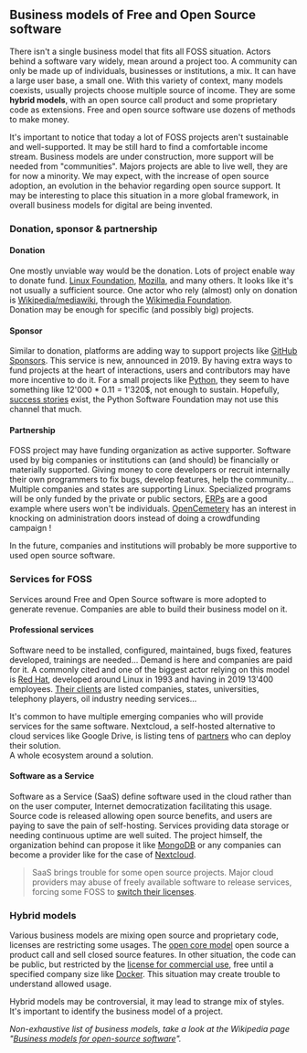 ## Business models of Free and Open Source software

There isn't a single business model that fits all FOSS situation. Actors behind a software
vary widely, mean around a project too. A community can only be made up of individuals,
businesses or institutions, a mix. It can have a large user base, a small one.
With this variety of context, many models coexists, usually projects choose
multiple source of income. They are some **hybrid models**, with an open source
call product and some proprietary code as extensions. Free and open source
software use dozens of methods to make money.

It's important to notice that today a lot of FOSS projects aren't sustainable
and well-supported. It may be still hard to find a comfortable income stream.
Business models are under construction, more support will be needed from "communities".
Majors projects are able to live well, they are for now a minority.
We may expect, with the increase of open source adoption, an evolution in the behavior regarding
open source support.
It may be interesting to place this situation in a more global framework,
in overall business models for digital are being invented.

### Donation, sponsor & partnership

#### Donation

One mostly unviable way would be the donation. Lots of project enable way to donate
fund. [Linux Foundation](https://www.linuxfoundation.org/about/donate/), [Mozilla](https://donate.mozilla.org/en-US/),
and many others. It looks like it's not usually a sufficient source. One actor who rely
(almost) only on donation is [Wikipedia/mediawiki](https://github.com/wikimedia/mediawiki), through the [Wikimedia Foundation](https://donate.wikimedia.org/w/index.php?title=Special:LandingPage&country=FR&uselang=en&utm_medium=wmfSite&utm_source=113&utm_campaign=navButton).  
Donation may be enough for specific (and possibly big) projects.

#### Sponsor

Similar to donation, platforms are adding way to support projects like [GitHub Sponsors](https://github.com/sponsors). This service is new, announced in 2019. By having extra ways to fund projects at the heart of interactions, users and contributors may have more incentive to do it. For a small projects like [Python](https://github.com/sponsors/python?frequency=recurring&sponsor=AbcSxyZ), they seem to have something like 12'000 * 0.11 = 1'320$, not enough to sustain. Hopefully, [success stories](https://calebporzio.com/i-just-hit-dollar-100000yr-on-github-sponsors-heres-how-i-did-it) exist, the Python Software Foundation may not use this channel that much.

#### Partnership

FOSS project may have funding organization as active supporter. Software used by big companies or institutions can (and should) be financially or materially supported. Giving money to core developers or recruit internally their own programmers to fix bugs, develop features, help the community... Multiple companies and states are supporting Linux. Specialized programs will be only funded by the private or public sectors, [ERPs](https://en.wikipedia.org/wiki/Enterprise_resource_planning) are a good example where users won't be individuals. [OpenCemetery](https://joinup.ec.europa.eu/collection/egovernment/solution/opencemetery) has an interest in knocking on administration doors instead of doing a crowdfunding campaign !

In the future, companies and institutions will probably be more supportive to used open source software.

### Services for FOSS

Services around Free and Open Source software is more adopted to generate revenue. Companies are able to build their business model on it.

#### Professional services

Software need to be installed, configured, maintained, bugs fixed, features developed, trainings are needed... Demand is here and companies are paid for it. A commonly cited and one of the biggest actor relying on this model is [Red Hat](https://en.wikipedia.org/wiki/Red_Hat), developed around Linux in 1993 and having in 2019 13'400 employees. [Their clients](https://www.redhat.com/fr/success-stories) are listed companies, states, universities, telephony players, oil industry needing services...

It's common to have multiple emerging companies who will provide services for the same software. Nextcloud, a self-hosted alternative to cloud services like Google Drive, is listing tens of [partners](https://nextcloud.com/partners/) who can deploy their solution.  
A whole ecosystem around a solution.

#### Software as a Service

Software as a Service (SaaS) define software used in the cloud rather than on the user computer, Internet democratization facilitating this usage. Source code is released allowing open source benefits, and users are paying to save the pain of self-hosting. Services providing data storage or needing continuous uptime are well suited. The project himself, the organization behind can propose it like [MongoDB](https://www.mongodb.com/cloud/atlas) or any companies can become a provider like for the case of [Nextcloud](https://nextcloud.com/).

> SaaS brings trouble for some open source projects. Major cloud providers may abuse of freely available software to release services, forcing some FOSS to [switch their licenses](https://arstechnica.com/information-technology/2019/10/is-the-software-world-taking-too-much-from-the-open-source-community/).

### Hybrid models

Various business models are mixing open source and proprietary code, licenses are
restricting some usages. The [open core model](https://en.wikipedia.org/wiki/Open-core_model)
open source a product call and sell closed source features. In other situation, the code can be public,
but restricted by the [license for commercial use](https://dev.to/remotesynth/developers-need-to-start-paying-attention-to-licenses), free until a specified company size like [Docker](https://floridanewstimes.com/docker-desktop-is-no-longer-free-for-enterprise-users/333382/). This situation may create trouble to understand allowed usage.

Hybrid models may be controversial, it may lead to strange mix of styles. It's
important to identify the business model of a project.

*Non-exhaustive list of business models, take a look at the Wikipedia page "[Business models for open-source software](https://en.wikipedia.org/wiki/Business_models_for_open-source_software)".*
